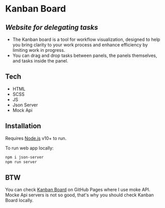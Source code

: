 # Kanban Board
## _Website for delegating tasks_
- The Kanban board is a tool for workflow visualization, designed to help you bring clarity to your work process and enhance efficiency by limiting work in progress. 
- You can drag and drop tasks between panels, the panels themselves, and tasks inside the panel.

## Tech

- HTML
- SCSS
- JS 
- Json Server
- Mock Api

## Installation

Requires [Node.js](https://nodejs.org/) v10+ to run.

To run web app locally:

```sh
npm i json-server
npm run server
```
## BTW

You can check [Kanban Board](https://slaik1.github.io/Kanban-board/) on GitHub Pages where I use moke API.
Mocke Api servers is not so good, that's why you should check Kanban Board locally.
